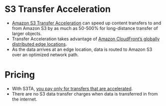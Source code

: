 # S3 Transfer Acceleration
- [Amazon S3 Transfer Acceleration](https://aws.amazon.com/s3/transfer-acceleration/) can speed up content transfers to and from Amazon S3 by as much as 50-500% for long-distance transfer of larger objects.
- Transfer Acceleration takes advantage of [Amazon CloudFront’s globally distributed edge locations](../../../1_NetworkingAndContentDelivery/1_EdgeNetworking/AmazonCloudFront.md). 
- As the data arrives at an edge location, data is routed to Amazon S3 over an optimized network path.

# Pricing
- With S3TA, [you pay only for transfers that are accelerated](https://aws.amazon.com/s3/transfer-acceleration/).
- There are no S3 data transfer charges when data is transferred in from the internet.